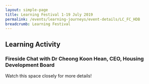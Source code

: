 ```yaml
---
layout: simple-page
title: Learning Festival 1-19 July 2019
permalink: /events/learning-journeys/event-details/LC_FC_HDB
breadcrumb: Learning Festival
---
```


## Learning Activity
### Fireside Chat with Dr Cheong Koon Hean, CEO, Housing Development Board

Watch this space closely for more details! 
